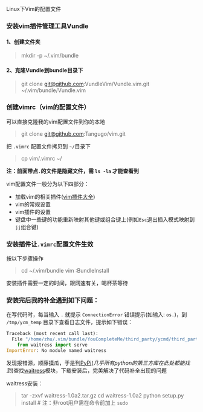 Linux下Vim的配置文件

### 安装vim插件管理工具Vundle

#### 1、创建文件夹 
> mkdir -p ~/.vim/bundle

#### 2、克隆Vundle到bundle目录下 
> git clone git@github.com:VundleVim/Vundle.vim.git ~/.vim/bundle/Vundle.vim


### 创建vimrc（vim的配置文件）
可以直接克隆我的vim配置文件到你的本地
> git clone git@github.com:Tangugo/vim.git

把 `.vimrc` 配置文件拷贝到 `~/`目录下
> cp vim/.vimrc ~/

**注：前面带点`.`的文件是隐藏文件，需 `ls -la` 才能查看到**

vim配置文件一般分为以下四部分：

- 加载vim的相关插件([vim插件大全](http://vim-scripts.org/vim/scripts.html))
- vim的常规设置
- vim插件的设置
- 键盘中一些键的功能重新映射其他键或组合键上(例如`Esc`退出插入模式映射到`jj`组合键)

### 安装插件让`.vimrc`配置文件生效
按以下步骤操作

> cd ~/.vim/bundle
> vim
> :BundleInstall

安装插件需要一定的时间，跟网速有关，喝杯茶等待

### 安装完后我的补全遇到如下问题：
在写代码时，每当输入 `.` 就提示 `ConnectionError` 错误提示(如输入: `os.`)，到 `/tmp/ycm_temp` 目录下查看日志文件，提示如下错误：

``` python
Traceback (most recent call last):
  File "/home/zhu/.vim/bundle/YouCompleteMe/third_party/ycmd/third_party/JediHTTP/jedihttp.py", line 23, in <module>
    from waitress import serve
ImportError: No module named waitress

```
发现报错源，顺藤摸瓜，于是到[PyPi](https://pypi.python.org/pypi)(*几乎所有python的第三方库在此处都能找到*)查找[waitress](https://pypi.python.org/pypi/waitress/1.0a2)模块，下载安装后，完美解决了代码补全出现的问题

waitress安装：
> tar -zxvf waitress-1.0a2.tar.gz
> cd waitress-1.0a2
> python setup.py install    # 注：非root用户需在命令前加上 `sudo`
